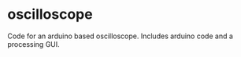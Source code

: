 # oscilloscope
Code for an arduino based oscilloscope.  Includes arduino code and a processing GUI.
